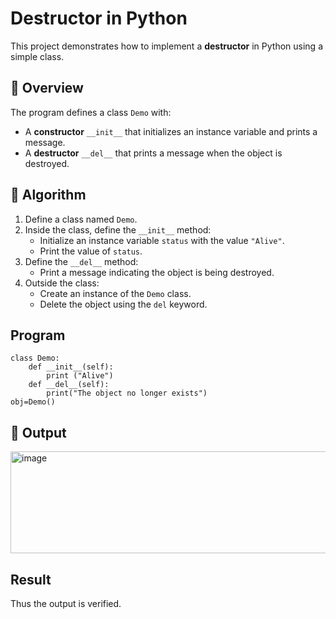 # Destructor in Python

This project demonstrates how to implement a **destructor** in Python using a simple class.

## 🚀 Overview

The program defines a class `Demo` with:

- A **constructor** `__init__` that initializes an instance variable and prints a message.
- A **destructor** `__del__` that prints a message when the object is destroyed.

## 🧠 Algorithm

1. Define a class named `Demo`.
2. Inside the class, define the `__init__` method:
   - Initialize an instance variable `status` with the value `"Alive"`.
   - Print the value of `status`.
3. Define the `__del__` method:
   - Print a message indicating the object is being destroyed.
4. Outside the class:
   - Create an instance of the `Demo` class.
   - Delete the object using the `del` keyword.
## Program
~~~
class Demo:
    def __init__(self):
        print ("Alive")
    def __del__(self):
        print("The object no longer exists")
obj=Demo()
~~~

## 🧪 Output
<img width="595" height="163" alt="image" src="https://github.com/user-attachments/assets/45257350-6528-45f1-bd76-344cd37d6330" />


## Result
Thus the output is verified.


